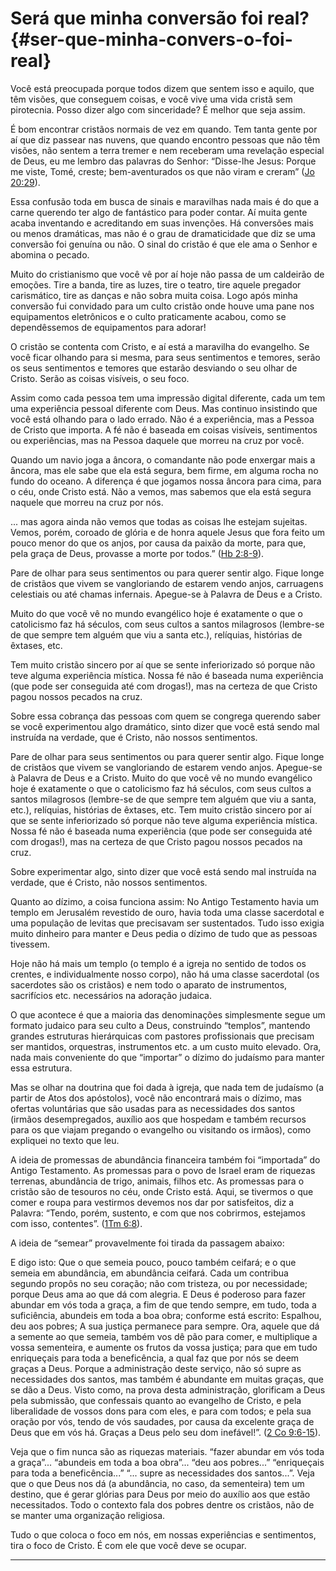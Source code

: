 # Será que minha conversão foi real? {#ser-que-minha-convers-o-foi-real}

Você está preocupada porque todos dizem que sentem isso e aquilo, que têm visões, que conseguem coisas, e você vive uma vida cristã sem pirotecnia. Posso dizer algo com sinceridade? É melhor que seja assim.

É bom encontrar cristãos normais de vez em quando. Tem tanta gente por aí que diz passear nas nuvens, que quando encontro pessoas que não têm visões, não sentem a terra tremer e nem receberam uma revelação especial de Deus, eu me lembro das palavras do Senhor: “Disse-lhe Jesus: Porque me viste, Tomé, creste; bem-aventurados os que não viram e creram” ([Jo 20:29](http://bibliaonline.com.br/acf/jo/20/29)).

Essa confusão toda em busca de sinais e maravilhas nada mais é do que a carne querendo ter algo de fantástico para poder contar. Aí muita gente acaba inventando e acreditando em suas invenções. Há conversões mais ou menos dramáticas, mas não é o grau de dramaticidade que diz se uma conversão foi genuína ou não. O sinal do cristão é que ele ama o Senhor e abomina o pecado.

Muito do cristianismo que você vê por aí hoje não passa de um caldeirão de emoções. Tire a banda, tire as luzes, tire o teatro, tire aquele pregador carismático, tire as danças e não sobra muita coisa. Logo após minha conversão fui convidado para um culto cristão onde houve uma pane nos equipamentos eletrônicos e o culto praticamente acabou, como se dependêssemos de equipamentos para adorar!

O cristão se contenta com Cristo, e aí está a maravilha do evangelho. Se você ficar olhando para si mesma, para seus sentimentos e temores, serão os seus sentimentos e temores que estarão desviando o seu olhar de Cristo. Serão as coisas visíveis, o seu foco.

Assim como cada pessoa tem uma impressão digital diferente, cada um tem uma experiência pessoal diferente com Deus. Mas continuo insistindo que você está olhando para o lado errado. Não é a experiência, mas a Pessoa de Cristo que importa. A fé não é baseada em coisas visíveis, sentimentos ou experiências, mas na Pessoa daquele que morreu na cruz por você.

Quando um navio joga a âncora, o comandante não pode enxergar mais a âncora, mas ele sabe que ela está segura, bem firme, em alguma rocha no fundo do oceano. A diferença é que jogamos nossa âncora para cima, para o céu, onde Cristo está. Não a vemos, mas sabemos que ela está segura naquele que morreu na cruz por nós.

... mas agora ainda não vemos que todas as coisas lhe estejam sujeitas. Vemos, porém, coroado de glória e de honra aquele Jesus que fora feito um pouco menor do que os anjos, por causa da paixão da morte, para que, pela graça de Deus, provasse a morte por todos.” ([Hb 2:8-9](http://bibliaonline.com.br/acf/hb/2/8-9)).

Pare de olhar para seus sentimentos ou para querer sentir algo. Fique longe de cristãos que vivem se vangloriando de estarem vendo anjos, carruagens celestiais ou até chamas infernais. Apegue-se à Palavra de Deus e a Cristo.

Muito do que você vê no mundo evangélico hoje é exatamente o que o catolicismo faz há séculos, com seus cultos a santos milagrosos (lembre-se de que sempre tem alguém que viu a santa etc.), relíquias, histórias de êxtases, etc.

Tem muito cristão sincero por aí que se sente inferiorizado só porque não teve alguma experiência mística. Nossa fé não é baseada numa experiência (que pode ser conseguida até com drogas!), mas na certeza de que Cristo pagou nossos pecados na cruz.

Sobre essa cobrança das pessoas com quem se congrega querendo saber se você experimentou algo dramático, sinto dizer que você está sendo mal instruída na verdade, que é Cristo, não nossos sentimentos.

Pare de olhar para seus sentimentos ou para querer sentir algo. Fique longe de cristãos que vivem se vangloriando de estarem vendo anjos. Apegue-se à Palavra de Deus e a Cristo. Muito do que você vê no mundo evangélico hoje é exatamente o que o catolicismo faz há séculos, com seus cultos a santos milagrosos (lembre-se de que sempre tem alguém que viu a santa, etc.), relíquias, histórias de êxtases, etc. Tem muito cristão sincero por aí que se sente inferiorizado só porque não teve alguma experiência mística. Nossa fé não é baseada numa experiência (que pode ser conseguida até com drogas!), mas na certeza de que Cristo pagou nossos pecados na cruz.

Sobre experimentar algo, sinto dizer que você está sendo mal instruída na verdade, que é Cristo, não nossos sentimentos.

Quanto ao dízimo, a coisa funciona assim: No Antigo Testamento havia um templo em Jerusalém revestido de ouro, havia toda uma classe sacerdotal e uma população de levitas que precisavam ser sustentados. Tudo isso exigia muito dinheiro para manter e Deus pedia o dízimo de tudo que as pessoas tivessem.

Hoje não há mais um templo (o templo é a igreja no sentido de todos os crentes, e individualmente nosso corpo), não há uma classe sacerdotal (os sacerdotes são os cristãos) e nem todo o aparato de instrumentos, sacrifícios etc. necessários na adoração judaica.

O que acontece é que a maioria das denominações simplesmente segue um formato judaico para seu culto a Deus, construindo “templos”, mantendo grandes estruturas hierárquicas com pastores profissionais que precisam ser mantidos, orquestras, instrumentos etc. a um custo muito elevado. Ora, nada mais conveniente do que “importar” o dízimo do judaísmo para manter essa estrutura.

Mas se olhar na doutrina que foi dada à igreja, que nada tem de judaísmo (a partir de Atos dos apóstolos), você não encontrará mais o dízimo, mas ofertas voluntárias que são usadas para as necessidades dos santos (irmãos desempregados, auxílio aos que hospedam e também recursos para os que viajam pregando o evangelho ou visitando os irmãos), como expliquei no texto que leu.

A ideia de promessas de abundância financeira também foi “importada” do Antigo Testamento. As promessas para o povo de Israel eram de riquezas terrenas, abundância de trigo, animais, filhos etc. As promessas para o cristão são de tesouros no céu, onde Cristo está. Aqui, se tivermos o que comer e roupa para vestirmos devemos nos dar por satisfeitos, diz a Palavra: “Tendo, porém, sustento, e com que nos cobrirmos, estejamos com isso, contentes”. ([1Tm 6:8](http://bibliaonline.com.br/acf/1tm/6/8)).

A ideia de “semear” provavelmente foi tirada da passagem abaixo:

E digo isto: Que o que semeia pouco, pouco também ceifará; e o que semeia em abundância, em abundância ceifará. Cada um contribua segundo propôs no seu coração; não com tristeza, ou por necessidade; porque Deus ama ao que dá com alegria. E Deus é poderoso para fazer abundar em vós toda a graça, a fim de que tendo sempre, em tudo, toda a suficiência, abundeis em toda a boa obra; conforme está escrito: Espalhou, deu aos pobres; A sua justiça permanece para sempre. Ora, aquele que dá a semente ao que semeia, também vos dê pão para comer, e multiplique a vossa sementeira, e aumente os frutos da vossa justiça; para que em tudo enriqueçais para toda a beneficência, a qual faz que por nós se deem graças a Deus. Porque a administração deste serviço, não só supre as necessidades dos santos, mas também é abundante em muitas graças, que se dão a Deus. Visto como, na prova desta administração, glorificam a Deus pela submissão, que confessais quanto ao evangelho de Cristo, e pela liberalidade de vossos dons para com eles, e para com todos; e pela sua oração por vós, tendo de vós saudades, por causa da excelente graça de Deus que em vós há. Graças a Deus pelo seu dom inefável!”. ([2 Co 9:6-15](http://bibliaonline.com.br/acf/2co/9/6-15)).

Veja que o fim nunca são as riquezas materiais. “fazer abundar em vós toda a graça”... “abundeis em toda a boa obra”... “deu aos pobres...” “enriqueçais para toda a beneficência...” “... supre as necessidades dos santos...”. Veja que o que Deus nos dá (a abundância, no caso, da sementeira) tem um destino, que é gerar glórias para Deus por meio do auxílio aos que estão necessitados. Todo o contexto fala dos pobres dentre os cristãos, não de se manter uma organização religiosa.

Tudo o que coloca o foco em nós, em nossas experiências e sentimentos, tira o foco de Cristo. É com ele que você deve se ocupar.

*****